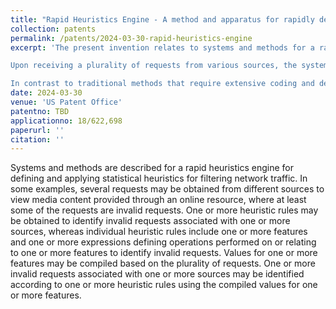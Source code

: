 ```yaml
---
title: "Rapid Heuristics Engine - A method and apparatus for rapidly defining and applying statistical heuristics for filtering network traffic"
collection: patents
permalink: /patents/2024-03-30-rapid-heuristics-engine
excerpt: 'The present invention relates to systems and methods for a rapid heuristics engine designed to define and apply statistical heuristics for filtering network traffic. The rapid heuristics engine enables the identification and blocking of invalid requests, such as fraudulent, involuntary, or non-human traffic, to ensure the integrity of media content delivery through online resources. This invention provides a no-code or low-code interface allowing data scientists to configure heuristic rules without extensive programming knowledge, thereby accelerating the deployment process.

Upon receiving a plurality of requests from various sources, the system compiles feature values associated with these requests. Heuristic rules, which include specified features and expressions defining operations on these features, are applied to determine the validity of the requests. Invalid requests identified through these heuristic rules can be blocked from accessing the media content, or adjustments can be made to quotas or records for stored traffic data. The system supports iterative testing and tuning of heuristic rules on both live and stored traffic data, facilitating rapid optimization of the heuristics.

In contrast to traditional methods that require extensive coding and deployment time, the rapid heuristics engine significantly reduces the time and technical effort needed to implement heuristic rules. By enabling data scientists to independently manage the lifecycle of heuristics development, from configuration to deployment and monitoring, the system ensures faster mitigation of invalid traffic and improves overall efficiency. The system's frontend-based framework supports the creation and deployment of heuristics across multiple sources and regions, offering a flexible and scalable solution for traffic filtering.'
date: 2024-03-30
venue: 'US Patent Office'
patentno: TBD
applicationno: 18/622,698
paperurl: ''
citation: ''
---
```

Systems and methods are described for a rapid heuristics engine for defining and applying statistical heuristics for filtering network traffic. In some examples, several requests may be obtained from different sources to view media content provided through an online resource, where at least some of the requests are invalid requests. One or more heuristic rules may be obtained to identify invalid requests associated with one or more sources, whereas individual heuristic rules include one or more features and one or more expressions defining operations performed on or relating to one or more features to identify invalid requests. Values for one or more features may be compiled based on the plurality of requests. One or more invalid requests associated with one or more sources may be identified according to one or more heuristic rules using the compiled values for one or more features.

